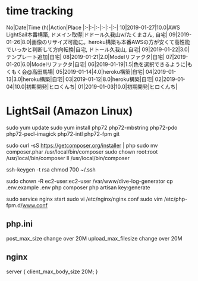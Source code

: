 # time tracking

No|Date|Time (h)|Action|Place
|:-|:-|:-|:-|:-|:-|
10|2019-01-27|10.0|AWS LightSail本番構築, ドメイン取得|ドドール久我山w/たくまさん, 自宅|
09|2019-01-26|8.0|画像のリサイズ可能に。heroku構築も本番AWSの方が安くて高性能でいっかと判断して方向転換|自宅, ドトール久我山, 自宅|
09|2019-01-22|3.0|テンプレート追加|自宅|
08|2019-01-21|2.0|Modelリファクタ|自宅|
07|2019-01-20|6.0|Modelリファクタ|自宅|
06|2019-01-19|1.5|色を選択できるように|もくもく会@高田馬場|
05|2019-01-14|4.0|heroku構築|自宅|
04|2019-01-13|3.0|heroku構築|自宅|
03|2019-01-12|8.0|heroku構築|自宅|
02|2019-01-04|10.0|初期開発|ヒロくんち|
01|2019-01-03|10.0|初期開発|ヒロくんち|

# LightSail (Amazon Linux)
sudo yum update
sudo yum install php72 php72-mbstring php72-pdo php72-pecl-imagick php72-intl php72-fpm git

sudo curl -sS https://getcomposer.org/installer | php
sudo mv composer.phar /usr/local/bin/composer
sudo chown root:root /usr/local/bin/composer
ll /usr/local/bin/composer

ssh-keygen -t rsa
chmod 700 ~/.ssh

sudo chown -R ec2-user:ec2-user /var/www/dive-log-generator
cp .env.example .env
php composer
php artisan key:generate

sudo service nginx start
sudo vi /etc/nginx/nginx.conf
sudo vim /etc/php-fpm.d/www.conf

## php.ini
post_max_size change over 20M
upload_max_filesize change over 20M

## nginx
server {
    client_max_body_size 20M;
}
